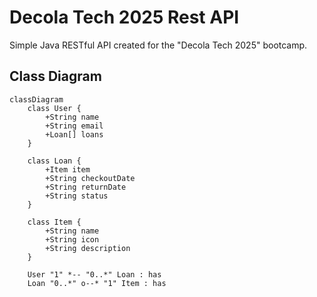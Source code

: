 # Decola Tech 2025 Rest API
Simple Java RESTful API created for the "Decola Tech 2025" bootcamp.

## Class Diagram
```mermaid
classDiagram
    class User {
        +String name
        +String email
        +Loan[] loans
    }

    class Loan {
        +Item item
        +String checkoutDate
        +String returnDate
        +String status
    }

    class Item {
        +String name
        +String icon
        +String description
    }

    User "1" *-- "0..*" Loan : has
    Loan "0..*" o--* "1" Item : has
```
